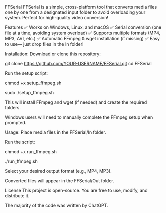 FFSerial
FFSerial is a simple, cross-platform tool that converts media files one by one from a designated input folder to avoid overloading your system. Perfect for high-quality video conversion!

Features
✅ Works on Windows, Linux, and macOS
✅ Serial conversion (one file at a time, avoiding system overload)
✅ Supports multiple formats (MP4, MP3, AVI, etc.)
✅ Automatic FFmpeg & wget installation (if missing)
✅ Easy to use— just drop files in the In folder!

Installation:
Download or clone this repository:

git clone https://github.com/YOUR-USERNAME/FFSerial.git
cd FFSerial

Run the setup script:

chmod +x setup_ffmpeg.sh

sudo ./setup_ffmpeg.sh

This will install FFmpeg and wget (if needed) and create the required folders.

Windows users will need to manually complete the FFmpeg setup when prompted.

Usage:
Place media files in the FFSerial/In folder.

Run the script:

chmod +x run_ffmpeg.sh

./run_ffmpeg.sh

Select your desired output format (e.g., MP4, MP3).

Converted files will appear in the FFSerial/Out folder.

License
This project is open-source. You are free to use, modify, and distribute it.

The majority of the code was written by ChatGPT.
